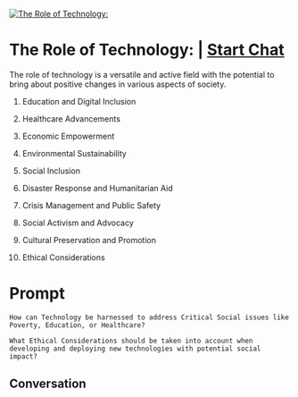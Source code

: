 
[![The Role of Technology:](https://flow-prompt-covers.s3.us-west-1.amazonaws.com/icon/Minimalist/i12.png)](https://gptcall.net/chat.html?data=%7B%22contact%22%3A%7B%22id%22%3A%22qP5bT4COzKKaL2sgPx4dB%22%2C%22flow%22%3Atrue%7D%7D)
# The Role of Technology: | [Start Chat](https://gptcall.net/chat.html?data=%7B%22contact%22%3A%7B%22id%22%3A%22qP5bT4COzKKaL2sgPx4dB%22%2C%22flow%22%3Atrue%7D%7D)
The role of technology is a versatile and active field with the potential to bring about positive changes in various aspects of society. 

1.	Education and Digital Inclusion

2.	Healthcare Advancements

3.	Economic Empowerment

4.	Environmental Sustainability

5.	Social Inclusion

6.	Disaster Response and Humanitarian Aid

7.	Crisis Management and Public Safety

8.	Social Activism and Advocacy

9.	Cultural Preservation and Promotion

10.	Ethical Considerations



# Prompt

```
How can Technology be harnessed to address Critical Social issues like Poverty, Education, or Healthcare?

What Ethical Considerations should be taken into account when developing and deploying new technologies with potential social impact?
```

## Conversation




